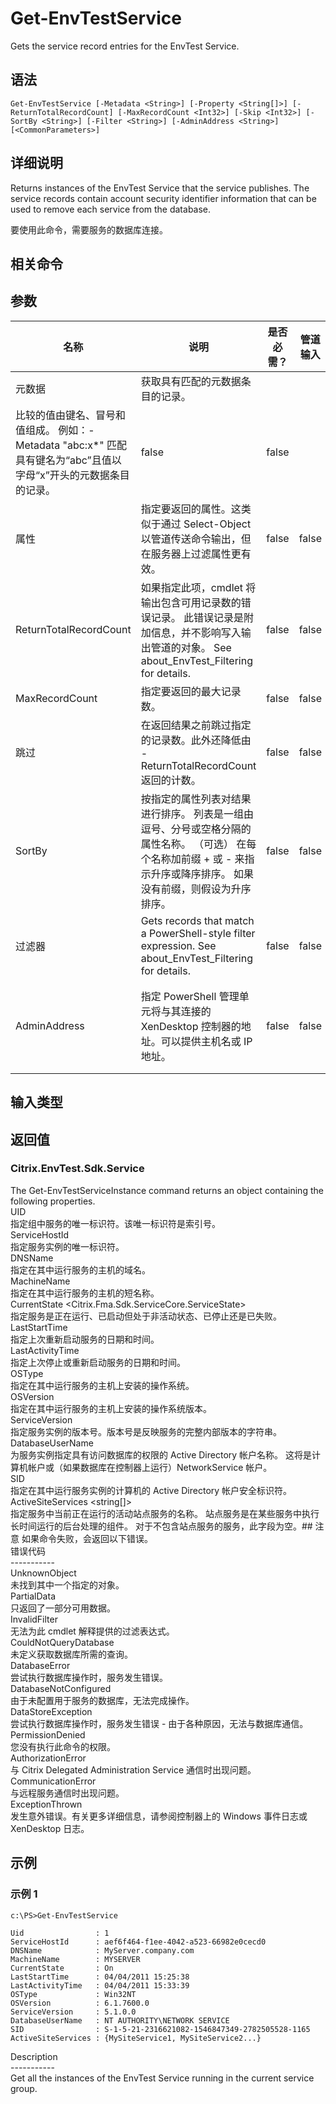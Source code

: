 # Get-EnvTestService

Gets the service record entries for the EnvTest Service.

## 语法

    Get-EnvTestService [-Metadata <String>] [-Property <String[]>] [-ReturnTotalRecordCount] [-MaxRecordCount <Int32>] [-Skip <Int32>] [-SortBy <String>] [-Filter <String>] [-AdminAddress <String>] [<CommonParameters>]
    

## 详细说明

Returns instances of the EnvTest Service that the service publishes. The service records contain account security identifier information that can be used to remove each service from the database.

要使用此命令，需要服务的数据库连接。

## 相关命令

## 参数

| 名称                     | 说明                                                                                                       | 是否必需？ | 管道输入  | 默认值                                   |
| ---------------------- | -------------------------------------------------------------------------------------------------------- | ----- | ----- | ------------------------------------- |
| 元数据                    | 获取具有匹配的元数据条目的记录。  
比较的值由键名、冒号和值组成。 例如：-Metadata "abc:x*" 匹配具有键名为“abc”且值以字母“x”开头的元数据条目的记录。                | false | false |                                       |
| 属性                     | 指定要返回的属性。这类似于通过 Select-Object 以管道传送命令输出，但在服务器上过滤属性更有效。                                                   | false | false |                                       |
| ReturnTotalRecordCount | 如果指定此项，cmdlet 将输出包含可用记录数的错误记录。 此错误记录是附加信息，并不影响写入输出管道的对象。 See about_EnvTest_Filtering for details.      | false | false | False                                 |
| MaxRecordCount         | 指定要返回的最大记录数。                                                                                             | false | false | 250                                   |
| 跳过                     | 在返回结果之前跳过指定的记录数。此外还降低由 -ReturnTotalRecordCount 返回的计数。                                                    | false | false |                                       |
| SortBy                 | 按指定的属性列表对结果进行排序。 列表是一组由逗号、分号或空格分隔的属性名称。 （可选） 在每个名称加前缀 + 或 - 来指示升序或降序排序。 如果没有前缀，则假设为升序排序。                 | false | false | 默认排序顺序是按名称或唯一标识符。                     |
| 过滤器                    | Gets records that match a PowerShell-style filter expression. See about_EnvTest_Filtering for details. | false | false |                                       |
| AdminAddress           | 指定 PowerShell 管理单元将与其连接的 XenDesktop 控制器的地址。可以提供主机名或 IP 地址。                                               | false | false | Localhost。一旦有 cmdlet 提供了某个值，此值将变为默认值。 |

## 输入类型

### 

## 返回值

### Citrix.EnvTest.Sdk.Service

The Get-EnvTestServiceInstance command returns an object containing the following properties.  
UID <integer>  
指定组中服务的唯一标识符。该唯一标识符是索引号。  
ServiceHostId <guid>  
指定服务实例的唯一标识符。  
DNSName <string>  
指定在其中运行服务的主机的域名。  
MachineName <string>  
指定在其中运行服务的主机的短名称。  
CurrentState <Citrix.Fma.Sdk.ServiceCore.ServiceState>  
指定服务是正在运行、已启动但处于非活动状态、已停止还是已失败。  
LastStartTime <datetime>  
指定上次重新启动服务的日期和时间。  
LastActivityTime <datetime>  
指定上次停止或重新启动服务的日期和时间。  
OSType  
指定在其中运行服务的主机上安装的操作系统。  
OSVersion  
指定在其中运行服务的主机上安装的操作系统版本。  
ServiceVersion  
指定服务实例的版本号。版本号是反映服务的完整内部版本的字符串。  
DatabaseUserName <string>  
为服务实例指定具有访问数据库的权限的 Active Directory 帐户名称。 这将是计算机帐户或（如果数据库在控制器上运行）NetworkService 帐户。  
SID <string>  
指定在其中运行服务实例的计算机的 Active Directory 帐户安全标识符。  
ActiveSiteServices <string[]>  
指定服务中当前正在运行的活动站点服务的名称。 站点服务是在某些服务中执行长时间运行的后台处理的组件。 对于不包含站点服务的服务，此字段为空。## 注意 如果命令失败，会返回以下错误。  
错误代码  
\---\---\-----  
UnknownObject  
未找到其中一个指定的对象。  
PartialData  
只返回了一部分可用数据。  
InvalidFilter  
无法为此 cmdlet 解释提供的过滤表达式。  
CouldNotQueryDatabase  
未定义获取数据库所需的查询。  
DatabaseError  
尝试执行数据库操作时，服务发生错误。  
DatabaseNotConfigured  
由于未配置用于服务的数据库，无法完成操作。  
DataStoreException  
尝试执行数据库操作时，服务发生错误 - 由于各种原因，无法与数据库通信。  
PermissionDenied  
您没有执行此命令的权限。  
AuthorizationError  
与 Citrix Delegated Administration Service 通信时出现问题。  
CommunicationError  
与远程服务通信时出现问题。  
ExceptionThrown  
发生意外错误。有关更多详细信息，请参阅控制器上的 Windows 事件日志或 XenDesktop 日志。

## 示例

### 示例 1

    c:\PS>Get-EnvTestService
    
    Uid                : 1
    ServiceHostId      : aef6f464-f1ee-4042-a523-66982e0cecd0
    DNSName            : MyServer.company.com
    MachineName        : MYSERVER
    CurrentState       : On
    LastStartTime      : 04/04/2011 15:25:38
    LastActivityTime   : 04/04/2011 15:33:39
    OSType             : Win32NT
    OSVersion          : 6.1.7600.0
    ServiceVersion     : 5.1.0.0
    DatabaseUserName   : NT AUTHORITY\NETWORK SERVICE
    SID                : S-1-5-21-2316621082-1546847349-2782505528-1165
    ActiveSiteServices : {MySiteService1, MySiteService2...}
    

Description  
\---\---\-----  
Get all the instances of the EnvTest Service running in the current service group.